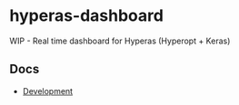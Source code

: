# hyperas-dashboard
WIP - Real time dashboard for Hyperas (Hyperopt + Keras)

## Docs
* [Development](docs/angular-cli.md)